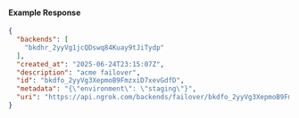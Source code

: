<!-- Code generated for API Clients. DO NOT EDIT. -->

#### Example Response

```json
{
  "backends": [
    "bkdhr_2yyVg1jcQDswq84Kuay9tJiTydp"
  ],
  "created_at": "2025-06-24T23:15:07Z",
  "description": "acme failover",
  "id": "bkdfo_2yyVg3XepmoB9FmzxiD7xevGdfD",
  "metadata": "{\"environment\": \"staging\"}",
  "uri": "https://api.ngrok.com/backends/failover/bkdfo_2yyVg3XepmoB9FmzxiD7xevGdfD"
}
```
